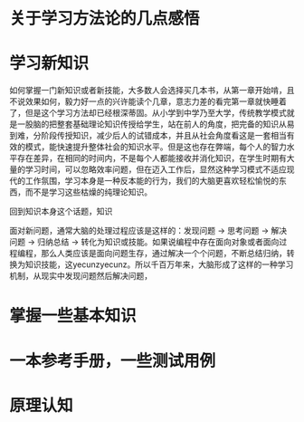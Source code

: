 # 关于学习方法论的几点感悟

# 学习新知识
如何掌握一门新知识或者新技能，大多数人会选择买几本书，从第一章开始啃，且不说效果如何，毅力好一点的兴许能读个几章，意志力差的看完第一章就快睡着了，但是这个学习方法却已经根深蒂固。从小学到中学乃至大学，传统教学模式就是一股脑的把整套基础理论知识传授给学生，站在前人的角度，把完备的知识从易到难，分阶段传授知识，减少后人的试错成本，并且从社会角度看这是一套相当有效的模式，能快速提升整体社会的知识水平。但是这也存在弊端，每个人的智力水平存在差异，在相同的时间内，不是每个人都能接收并消化知识，在学生时期有大量的学习时间，可以忽略效率问题，但在迈入工作后，显然这种学习模式不适应现代的工作氛围，学习本身是一种反本能的行为，我们的大脑更喜欢轻松愉悦的东西，而不是学习这些枯燥的纯理论知识。

回到知识本身这个话题，知识


面对新问题，通常大脑的处理过程应该是这样的：发现问题 -> 思考问题 -> 解决问题 -> 归纳总结 -> 转化为知识或技能。如果说编程中存在面向对象或者面向过程编程，那么人类应该是面向问题生存，通过解决一个个问题，不断总结归纳，转换为知识技能，这yecunzyecunz。所以千百万年来，大脑形成了这样的一种学习机制，从现实中发现问题然后解决问题，

# 掌握一些基本知识


# 一本参考手册，一些测试用例



# 原理认知